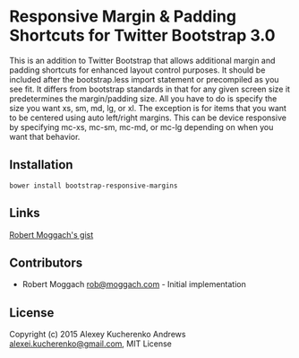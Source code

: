 # Responsive Margin & Padding Shortcuts for Twitter Bootstrap 3.0

This is an addition to Twitter Bootstrap that allows additional margin and padding shortcuts for enhanced layout control purposes. It should be included after the bootstrap.less import statement or precompiled as you see fit. It differs from bootstrap standards in that for any given screen size it predetermines the margin/padding size. All you have to do is specify the size you want xs, sm, md, lg, or xl. The exception is for items that you want to be centered using auto left/right margins. This can be device responsive by specifying mc-xs, mc-sm, mc-md, or mc-lg depending on when you want that behavior.

## Installation

```
bower install bootstrap-responsive-margins
```

## Links

[Robert Moggach's gist](https://gist.github.com/robmoggach/6361408)

## Contributors

- Robert Moggach <rob@moggach.com> - Initial implementation

## License

Copyright (c) 2015 Alexey Kucherenko Andrews <alexei.kucherenko@gmail.com>, MIT License
